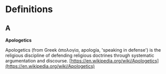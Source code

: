 # Definitions

## A

**Apologetics**

Apologetics (from Greek ἀπολογία, apología, 'speaking in defense') is the religious discipline of defending religious doctrines through systematic argumentation and discourse. 
[https://en.wikipedia.org/wiki/Apologetics](https://en.wikipedia.org/wiki/Apologetics)

